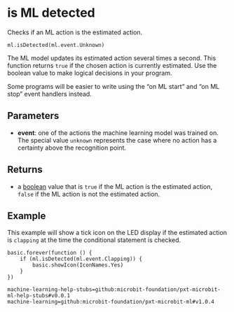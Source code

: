 # is ML detected

Checks if an ML action is the estimated action.

```sig
ml.isDetected(ml.event.Unknown)
```

The ML model updates its estimated action several times a second. This function returns `true` if the chosen action is currently estimated. Use the boolean value to make logical decisions in your program.

Some programs will be easier to write using the “on ML start” and “on ML stop” event handlers instead.

## Parameters

- **event**: one of the actions the machine learning model was trained on. The special value `unknown` represents the case where no action has a certainty above the recognition point.

## Returns

- a [boolean](/types/boolean) value that is `true` if the ML action is the estimated action, `false` if the ML action is not the estimated action.

## Example

This example will show a tick icon on the LED display if the estimated action is `clapping` at the time the conditional statement is checked.

```blocks
basic.forever(function () {
    if (ml.isDetected(ml.event.Clapping)) {
        basic.showIcon(IconNames.Yes)
    }
})
```

```package
machine-learning-help-stubs=github:microbit-foundation/pxt-microbit-ml-help-stubs#v0.0.1
machine-learning=github:microbit-foundation/pxt-microbit-ml#v1.0.4
```
